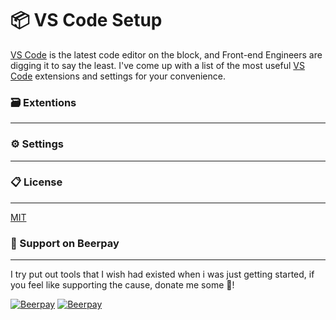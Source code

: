 # 📦 VS Code Setup
[VS Code](https://code.visualstudio.com) is the latest code editor on the block, and Front-end Engineers are digging it to say the least. I've come up with a list of the most useful [VS Code](https://code.visualstudio.com) extensions and settings for your convenience.

### 🗃 Extentions
---

### ⚙  Settings
---

### 📋 License
---
[MIT](https://github.com/dainemawer/html5-starterkit/blob/master/LICENSE)

### 🙏 Support on Beerpay
---
I try put out tools that I wish had existed when i was just getting started, if you feel like supporting the cause, donate me some :beers:!

[![Beerpay](https://beerpay.io/dainemawer/vscode-setup/badge.svg?style=beer-square)](https://beerpay.io/dainemawer/vscode-setup)  [![Beerpay](https://beerpay.io/dainemawer/vscode-setup/make-wish.svg?style=flat-square)](https://beerpay.io/dainemawer/vscode-setup?focus=wish)
